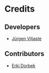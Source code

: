 # Credits

## Developers

 * [Jürgen Viljaste](https://github.com/viljaste)

## Contributors

 * [Erki Dorbek](https://github.com/erkidorbek)
